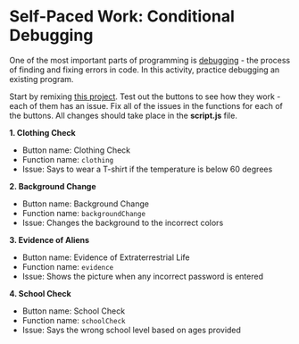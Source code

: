 # Self-Paced Work: Conditional Debugging
One of the most important parts of programming is [debugging](https://en.wikipedia.org/wiki/Debugging) - the process of finding and fixing errors in code. In this activity, practice debugging an existing program.

Start by remixing [this project](https://glitch.com/edit/#!/remix/conditional-bugs). Test out the buttons to see how they work - each of them has an issue. Fix all of the issues in the functions for each of the buttons. All changes should take place in the **script.js** file.

**1. Clothing Check**

- Button name: Clothing Check
- Function name: `clothing`
- Issue: Says to wear a T-shirt if the temperature is below 60 degrees

**2. Background Change**

- Button name: Background Change
- Function name: `backgroundChange`
- Issue: Changes the background to the incorrect colors

**3. Evidence of Aliens**

- Button name: Evidence of Extraterrestrial Life
- Function name: `evidence`
- Issue: Shows the picture when any incorrect password is entered

**4. School Check**

- Button name: School Check
- Function name: `schoolCheck`
- Issue: Says the wrong school level based on ages provided

